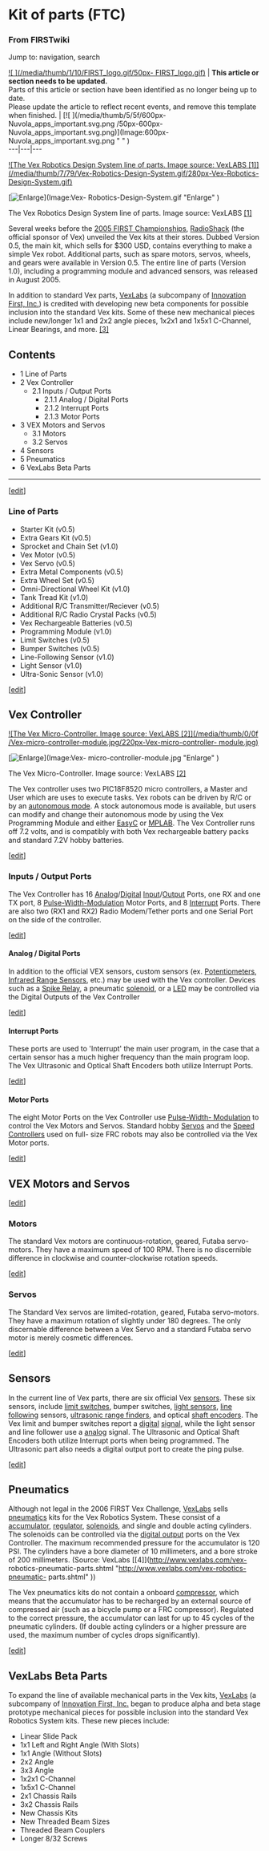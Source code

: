 

# Kit of parts (FTC)

### From FIRSTwiki

Jump to: navigation, search

[![ ](/media/thumb/1/10/FIRST_logo.gif/50px-
FIRST_logo.gif)](Image:FIRST_logo.gif " " ) |  **This article or
section needs to be updated.**  
Parts of this article or section have been identified as no longer being up to
date.  
Please update the article to reflect recent events, and remove this template
when finished. |  [![ ](/media/thumb/5/5f/600px-Nuvola_apps_important.svg.png
/50px-600px-Nuvola_apps_important.svg.png)](Image:600px-
Nuvola_apps_important.svg.png " " )  
---|---|---  
  
  

[![The Vex Robotics Design System line of parts. Image source: VexLABS
\[1\]](/media/thumb/7/79/Vex-Robotics-Design-System.gif/280px-Vex-Robotics-
Design-System.gif)](Image:Vex-Robotics-Design-System.gif "The Vex
Robotics Design System line of parts. Image source: VexLABS \[1\]" )

[![Enlarge](/skins/common/images/magnify-clip.png)](Image:Vex-
Robotics-Design-System.gif "Enlarge" )

The Vex Robotics Design System line of parts. Image source: VexLABS
[[1]](http://www.vexlabs.com "http://www.vexlabs.com" )

Several weeks before the [2005 FIRST
Championships](Championship_Event_%282005%29 "Championship Event
\(2005\)" ), [RadioShack](/index.php?title=RadioShack&action=edit "RadioShack"
) (the official sponsor of Vex) unveiled the Vex kits at their stores. Dubbed
Version 0.5, the main kit, which sells for $300 USD, contains everything to
make a simple Vex robot. Additional parts, such as spare motors, servos,
wheels, and gears were available in Version 0.5. The entire line of parts
(Version 1.0), including a programming module and advanced sensors, was
released in August 2005.

In addition to standard Vex parts,
[VexLabs](/index.php?title=VexLabs&action=edit "VexLabs" ) (a subcompany of
[Innovation First, Inc.](Innovation_First%2C_Inc. "Innovation
First, Inc." )) is credited with developing new beta components for possible
inclusion into the standard Vex kits. Some of these new mechanical pieces
include new/longer 1x1 and 2x2 angle pieces, 1x2x1 and 1x5x1 C-Channel, Linear
Bearings, and more. [[3]](http://www.vexlabs.com "http://www.vexlabs.com" )  

## Contents

  * 1 Line of Parts
  * 2 Vex Controller
    * 2.1 Inputs / Output Ports
      * 2.1.1 Analog / Digital Ports
      * 2.1.2 Interrupt Ports
      * 2.1.3 Motor Ports
  * 3 VEX Motors and Servos
    * 3.1 Motors
    * 3.2 Servos
  * 4 Sensors
  * 5 Pneumatics
  * 6 VexLabs Beta Parts  
---  
  
[[edit](/index.php?title=Kit_of_parts_%28FTC%29&action=edit&section=1 "Edit
section: Line of Parts" )]

###  Line of Parts

  * Starter Kit (v0.5) 
  * Extra Gears Kit (v0.5) 
  * Sprocket and Chain Set (v1.0) 
  * Vex Motor (v0.5) 
  * Vex Servo (v0.5) 
  * Extra Metal Components (v0.5) 
  * Extra Wheel Set (v0.5) 
  * Omni-Directional Wheel Kit (v1.0) 
  * Tank Tread Kit (v1.0) 
  * Additional R/C Transmitter/Reciever (v0.5) 
  * Additional R/C Radio Crystal Packs (v0.5) 
  * Vex Rechargeable Batteries (v0.5) 
  * Programming Module (v1.0) 
  * Limit Switches (v0.5) 
  * Bumper Switches (v0.5) 
  * Line-Following Sensor (v1.0) 
  * Light Sensor (v1.0) 
  * Ultra-Sonic Sensor (v1.0) 

[[edit](/index.php?title=Kit_of_parts_%28FTC%29&action=edit&section=2 "Edit
section: Vex Controller" )]

##  Vex Controller

[![The Vex Micro-Controller. Image source: VexLABS \[2\]](/media/thumb/0/0f
/Vex-micro-controller-module.jpg/220px-Vex-micro-controller-
module.jpg)](Image:Vex-micro-controller-module.jpg "The Vex Micro-
Controller. Image source: VexLABS \[2\]" )

[![Enlarge](/skins/common/images/magnify-clip.png)](Image:Vex-
micro-controller-module.jpg "Enlarge" )

The Vex Micro-Controller. Image source: VexLABS [[2]](http://www.vexlabs.com
"http://www.vexlabs.com" )

The Vex controller uses two PIC18F8520 micro controllers, a Master and User
which are uses to execute tasks. Vex robots can be driven by R/C or by an
[autonomous mode](Autonomous_mode "Autonomous mode" ). A stock
autonomous mode is available, but users can modify and change their autonomous
mode by using the Vex Programming Module and either
[EasyC](/index.php?title=EasyC&action=edit "EasyC" ) or
[MPLAB](MPLAB "MPLAB" ). The Vex Controller runs off 7.2 volts, and
is compatibly with both Vex rechargeable battery packs and standard 7.2V hobby
batteries.

[[edit](/index.php?title=Kit_of_parts_%28FTC%29&action=edit&section=3 "Edit
section: Inputs / Output Ports" )]

###  Inputs / Output Ports

The Vex Controller has 16 [Analog](Analog "Analog"
)/[Digital](Digital "Digital" ) [Input](Input "Input"
)/[Output](Output "Output" ) Ports, one RX and one TX port, 8
[Pulse-Width-Modulation](PWM "PWM" ) Motor Ports, and 8
[Interrupt](Interrupts "Interrupts" ) Ports. There are also two
(RX1 and RX2) Radio Modem/Tether ports and one Serial Port on the side of the
controller.

[[edit](/index.php?title=Kit_of_parts_%28FTC%29&action=edit&section=4 "Edit
section: Analog / Digital Ports" )]

####  Analog / Digital Ports

In addition to the official VEX sensors, custom sensors (ex.
[Potentiometers](Potentiometer "Potentiometer" ), [Infrared Range
Sensors](/index.php?title=Infrared_Range_Sensors&action=edit "Infrared Range
Sensors" ), etc.) may be used with the Vex controller. Devices such as a
[Spike Relay](Spike "Spike" ), a pneumatic
[solenoid](Solenoid "Solenoid" ), or a
[LED](/index.php?title=LED&action=edit "LED" ) may be controlled via the
Digital Outputs of the Vex Controller

[[edit](/index.php?title=Kit_of_parts_%28FTC%29&action=edit&section=5 "Edit
section: Interrupt Ports" )]

####  Interrupt Ports

These ports are used to 'Interrupt' the main user program, in the case that a
certain sensor has a much higher frequency than the main program loop. The Vex
Ultrasonic and Optical Shaft Encoders both utilize Interrupt Ports.

[[edit](/index.php?title=Kit_of_parts_%28FTC%29&action=edit&section=6 "Edit
section: Motor Ports" )]

####  Motor Ports

The eight Motor Ports on the Vex Controller use [Pulse-Width-
Modulation](PWM "PWM" ) to control the Vex Motors and Servos.
Standard hobby [Servos](Servo "Servo" ) and the [Speed
Controllers](Speed_Controller "Speed Controller" ) used on full-
size FRC robots may also be controlled via the Vex Motor ports.

[[edit](/index.php?title=Kit_of_parts_%28FTC%29&action=edit&section=7 "Edit
section: VEX Motors and Servos" )]

##  VEX Motors and Servos

[[edit](/index.php?title=Kit_of_parts_%28FTC%29&action=edit&section=8 "Edit
section: Motors" )]

###  Motors

The standard Vex motors are continuous-rotation, geared, Futaba servo-motors.
They have a maximum speed of 100 RPM. There is no discernible difference in
clockwise and counter-clockwise rotation speeds.

[[edit](/index.php?title=Kit_of_parts_%28FTC%29&action=edit&section=9 "Edit
section: Servos" )]

###  Servos

The Standard Vex servos are limited-rotation, geared, Futaba servo-motors.
They have a maximum rotation of slightly under 180 degrees. The only
discernable difference between a Vex Servo and a standard Futaba servo motor
is merely cosmetic differences.

[[edit](/index.php?title=Kit_of_parts_%28FTC%29&action=edit&section=10 "Edit
section: Sensors" )]

## Sensors

In the current line of Vex parts, there are six official Vex
[sensors](Sensor "Sensor" ). These six sensors, include [limit
switches](Limit_switch "Limit switch" ), bumper switches, [light
sensors](/index.php?title=Light_sensor&action=edit "Light sensor" ), [line
following](Line_following "Line following" ) sensors, [ultrasonic
range finders](/index.php?title=Ultrasonic_range_finder&action=edit
"Ultrasonic range finder" ), and optical [shaft encoders](Encoder
"Encoder" ). The Vex limit and bumper switches report a
[digital](Digital "Digital" )
[signal](/index.php?title=Signal&action=edit "Signal" ), while the light
sensor and line follower use a [analog](Analog "Analog" ) signal.
The Ultrasonic and Optical Shaft Encoders both utilize Interrupt ports when
being programmed. The Ultrasonic part also needs a digital output port to
create the ping pulse.

[[edit](/index.php?title=Kit_of_parts_%28FTC%29&action=edit&section=11 "Edit
section: Pneumatics" )]

## Pneumatics

Although not legal in the 2006 FIRST Vex Challenge,
[VexLabs](/index.php?title=VexLabs&action=edit "VexLabs" ) sells
[pneumatics](Pneumatics "Pneumatics" ) kits for the Vex Robotics
System. These consist of a
[accumulator](/index.php?title=Accumulator&action=edit "Accumulator" ),
[regulator](/index.php?title=Regulator&action=edit "Regulator" ),
[solenoids](Solenoid "Solenoid" ), and single and double acting
cylinders. The solenoids can be controlled via the [digital
output](/index.php?title=Digital_output&action=edit "Digital output" ) ports
on the Vex Controller. The maximum recommended pressure for the accumulator is
120 PSI. The cylinders have a bore diameter of 10 millimeters, and a bore
stroke of 200 millimeters. (Source: VexLabs [[4]](http://www.vexlabs.com/vex-
robotics-pneumatic-parts.shtml "http://www.vexlabs.com/vex-robotics-pneumatic-
parts.shtml" ))

The Vex pneumatics kits do not contain a onboard
[compressor](Compressor "Compressor" ), which means that the
accumulator has to be recharged by an external source of compressed air (such
as a bicycle pump or a FRC compressor). Regulated to the correct pressure, the
accumulator can last for up to 45 cycles of the pneumatic cylinders. (If
double acting cylinders or a higher pressure are used, the maximum number of
cycles drops significantly).

[[edit](/index.php?title=Kit_of_parts_%28FTC%29&action=edit&section=12 "Edit
section: VexLabs Beta Parts" )]

## VexLabs Beta Parts

To expand the line of available mechanical parts in the Vex kits,
[VexLabs](/index.php?title=VexLabs&action=edit "VexLabs" ) (a subcompany of
[Innovation First, Inc.](Innovation_First%2C_Inc. "Innovation
First, Inc." ) began to produce alpha and beta stage prototype mechanical
pieces for possible inclusion into the standard Vex Robotics System kits.
These new pieces include:

  * Linear Slide Pack 
  * 1x1 Left and Right Angle (With Slots) 
  * 1x1 Angle (Without Slots) 
  * 2x2 Angle 
  * 3x3 Angle 
  * 1x2x1 C-Channel 
  * 1x5x1 C-Channel 
  * 2x1 Chassis Rails 
  * 3x2 Chassis Rails 
  * New Chassis Kits 
  * New Threaded Beam Sizes 
  * Threaded Beam Couplers 
  * Longer 8/32 Screws 

